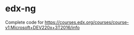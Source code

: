 # edx-ng

Complete code for https://courses.edx.org/courses/course-v1:Microsoft+DEV220x+3T2016/info
